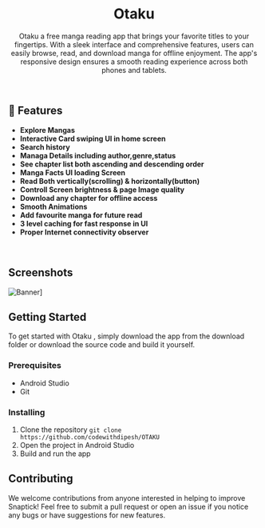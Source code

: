 <div align="center">

# **Otaku**

Otaku a free manga reading app that brings your favorite titles to your fingertips. With a sleek interface and comprehensive features, users can easily browse, read, and download manga for offline enjoyment. The app's responsive design ensures a smooth reading experience across both phones and tablets.


</div>

</div>
<br>
</p>

<p align="center">
    
</p>

## 🚀 Features

-  **Explore Mangas**
- **Interactive Card swiping UI in home screen**
-  **Search history**
- **Managa Details including author,genre,status**
-  **See chapter list both ascending and descending order**
-  **Manga Facts UI loading Screen**
-  **Read Both vertically(scrolling) & horizontally(button)**
-  **Controll Screen brightness & page Image quality**
-  **Download any chapter for offline access**
- **Smooth Animations**
-  **Add favourite manga for future read**
-  **3 level caching for fast response in UI**
-  **Proper Internet connectivity observer**

<br>

## Screenshots 

![Banner](https://res.cloudinary.com/daw9ly1fj/image/upload/v1741979556/apmarzo30kp3btorm6ma.jpg)]

## Getting Started

To get started with Otaku , simply download the app from the download folder or download the source code and build it yourself.

### Prerequisites

- Android Studio
- Git

### Installing

1. Clone the repository
``` git clone https://github.com/codewithdipesh/OTAKU ```
2. Open the project in Android Studio
3. Build and run the app

## Contributing

We welcome contributions from anyone interested in helping to improve Snaptick! Feel free to submit a pull request or open an issue if you notice any bugs or have suggestions for new features.

